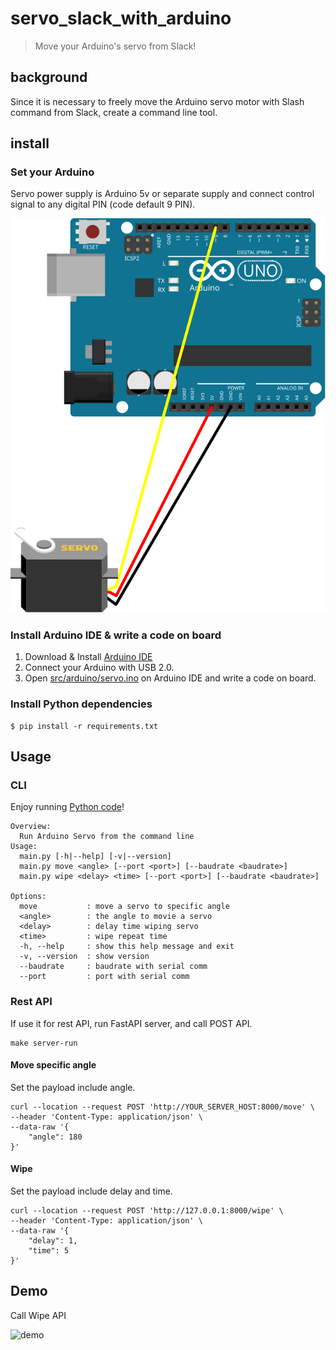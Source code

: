 # servo_slack_with_arduino

> Move your Arduino's servo from Slack!

## background

Since it is necessary to freely move the Arduino servo motor with Slash command from Slack, create a command line tool.

## install

### Set your Arduino

Servo power supply is Arduino 5v or separate supply and connect control signal to any digital PIN (code default 9 PIN).

![breadboard](docs/images/breadboard.svg)

### Install Arduino IDE & write a code on board

1. Download & Install [Arduino IDE](https://www.arduino.cc/en/main/software)
2. Connect your Arduino with USB 2.0.
3. Open [src/arduino/servo.ino](src/arduino/servo.ino) on Arduino IDE and write a code on board.

### Install Python dependencies

```
$ pip install -r requirements.txt
```

## Usage

### CLI
Enjoy running [Python code](src/python/main.py)!

```
Overview:
  Run Arduino Servo from the command line
Usage:
  main.py [-h|--help] [-v|--version]
  main.py move <angle> [--port <port>] [--baudrate <baudrate>]
  main.py wipe <delay> <time> [--port <port>] [--baudrate <baudrate>]

Options:
  move           : move a servo to specific angle
  <angle>        : the angle to movie a servo
  <delay>        : delay time wiping servo
  <time>         : wipe repeat time
  -h, --help     : show this help message and exit
  -v, --version  : show version
  --baudrate     : baudrate with serial comm
  --port         : port with serial comm
```

### Rest API

If use it for rest API, run FastAPI server, and call POST API.

```
make server-run
```

#### Move specific angle

Set the payload include angle.

```
curl --location --request POST 'http://YOUR_SERVER_HOST:8000/move' \
--header 'Content-Type: application/json' \
--data-raw '{
	"angle": 180
}'
```

#### Wipe

Set the payload include delay and time.

```
curl --location --request POST 'http://127.0.0.1:8000/wipe' \
--header 'Content-Type: application/json' \
--data-raw '{
	"delay": 1,
	"time": 5
}'
```

## Demo

Call Wipe API

![demo](docs/images/arduino.gif)
